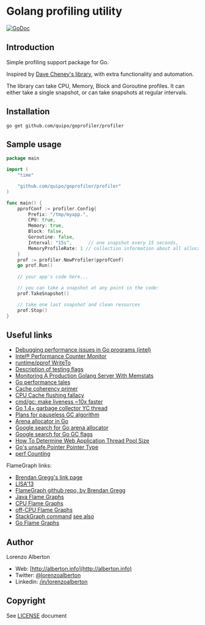 # Golang profiling utility

[![GoDoc](https://godoc.org/github.com/quipo/goprofiler/profiler?status.png)](http://godoc.org/github.com/quipo/goprofiler/profiler)

## Introduction

Simple profiling support package for Go. 

Inspired by [Dave Cheney's library](https://github.com/davecheney/profile), with extra functionality and automation.

The library can take CPU, Memory, Block and Goroutine profiles. 
It can either take a single snapshot, or can take snapshots at regular intervals.

## Installation

    go get github.com/quipo/goprofiler/profiler

## Sample usage

```go
package main

import (
	"time"

	"github.com/quipo/goprofiler/profiler"
)

func main() {
	pprofConf := profiler.Config{
		Prefix: "/tmp/myapp.",
		CPU: true,
		Memory: true,
		Block: false,
		Goroutine: false,
		Interval: "15s",      // one snapshot every 15 seconds,
		MemoryProfileRate: 1 // collection information about all allocations
	}
	prof := profiler.NewProfiler(pprofConf)
	go prof.Run()
	
	// your app's code here...

	// you can take a snapshot at any point in the code:
	prof.TakeSnapshot()

	// take one last snapshot and clean resources
	prof.Stop()
}
```

## Useful links

* [Debugging performance issues in Go programs (intel)](https://software.intel.com/en-us/blogs/2014/05/10/debugging-performance-issues-in-go-programs)
* [Intel® Performance Counter Monitor](https://software.intel.com/en-us/articles/intel-performance-counter-monitor-a-better-way-to-measure-cpu-utilization)
* [runtime/pprof WriteTo](http://golang.org/pkg/runtime/pprof/#Profile.WriteTo)
* [Description of testing flags](http://golang.org/cmd/go/#hdr-Description_of_testing_flags)
* [Monitoring A Production Golang Server With Memstats](http://pythonic.zoomquiet.io/data/20131112090955/index.html)
* [Go performance tales](https://www.datadoghq.com/2014/04/go-performance-tales/)
* [Cache coherency primer](http://fgiesen.wordpress.com/2014/07/07/cache-coherency/)
* [CPU Cache flushing fallacy](http://mechanical-sympathy.blogspot.dk/2013/02/cpu-cache-flushing-fallacy.html)
* [cmd/gc: make liveness ~10x faster](https://codereview.appspot.com/125720043)
* [Go 1.4+ garbage collector YC thread](https://news.ycombinator.com/item?id=8148666)
* [Plans for pauseless GC algorithm](https://groups.google.com/forum/#!msg/golang-dev/GvA0DaCI2BU/1EpYa8HbxdIJ)
* [Arena allocator in Go](http://blog.tuxychandru.com/2014/07/arena-allocation-in-go.html)
* [Google search for Go arena allocator](https://www.google.co.uk/search?q=golang+gc+arena+allocator&oq=golang+gc+arena+allocator&aqs=chrome..69i57j69i64.4822j0j7&sourceid=chrome&es_sm=91&ie=UTF-8)
* [Google search for Go GC flags](https://www.google.co.uk/search?q=golang+gc+flags&oq=golang+gc+&aqs=chrome.4.69i57j0l5.8358j0j7&sourceid=chrome&es_sm=91&ie=UTF-8#q=golang+gc+flags&start=10&tbs=qdr:m)
* [How To Determine Web Application Thread Pool Size](http://venkateshcm.com/2014/05/How-To-Determine-Web-Applications-Thread-Poll-Size/)
* [Go's unsafe.Pointer Pointer Type](http://learngowith.me/gos-pointer-pointer-type/)
* [perf Counting](http://www.brendangregg.com/blog/2014-07-03/perf-counting.html)


FlameGraph links:
* [Brendan Gregg's link page](http://www.brendangregg.com/flamegraphs.html)
* [LISA'13](http://www.brendangregg.com/Slides/LISA13_Flame_Graphs.pdf)
* [FlameGraph github repo, by Brendan Gregg](https://github.com/brendangregg/FlameGraph)
* [Java Flame Graphs](http://www.brendangregg.com/blog/2014-06-12/java-flame-graphs.html)
* [CPU Flame Graphs](http://www.brendangregg.com/FlameGraphs/cpuflamegraphs.html)
* [off-CPU Flame Graphs](http://agentzh.org/misc/slides/off-cpu-flame-graphs.pdf)
* [StackGraph command](http://godoc.org/code.google.com/p/rog-go/cmd/stackgraph) [see also](https://plus.google.com/+rogerpeppe/posts/XfK6UR57xNK)
* [Go Flame Graphs](https://github.com/kisielk/goflamegraph)


## Author

Lorenzo Alberton

* Web: [http://alberton.info](http://alberton.info)
* Twitter: [@lorenzoalberton](https://twitter.com/lorenzoalberton)
* Linkedin: [/in/lorenzoalberton](https://www.linkedin.com/in/lorenzoalberton)


## Copyright

See [LICENSE](LICENSE) document
